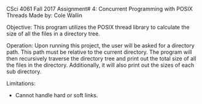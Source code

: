 CSci 4061 Fall 2017
Assignment# 4:   Concurrent Programming with POSIX Threads
Made by: Cole Wallin

Objective: This program utilizes the POSIX thread library to calculate the size
of all the files in a directory tree.

Operation: Upon running this project, the user will be asked for a directory
path. This path must be relative to the current directory. The program will
then recursively traverse the directory tree and print out the total size of
all the files in the directory. Additionally, it will also print out the sizes
of each sub directory.

Limitations:
- Cannot handle hard or soft links.
